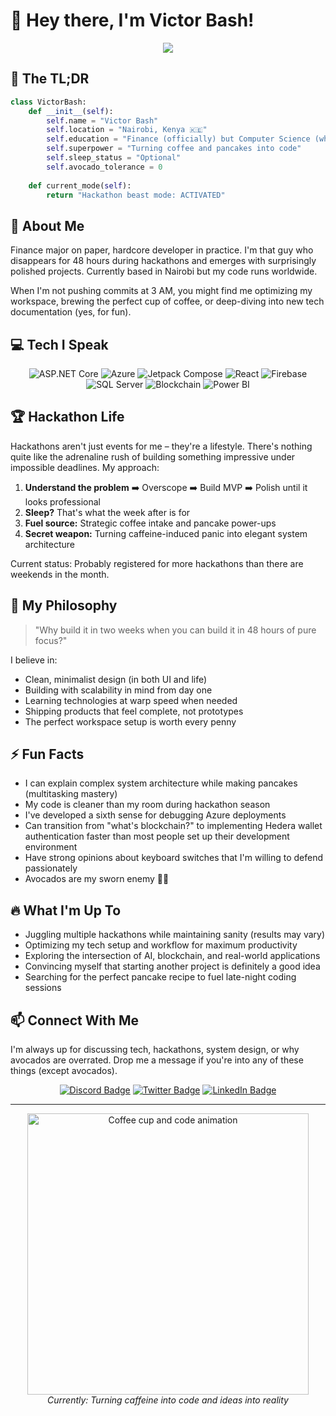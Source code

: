 # 👋 Hey there, I'm Victor Bash!

<div align="center">
  <img src="https://github.com/user-attachments/assets/4cb3abc1-79a1-467d-9cac-ffb751c16e27"/>
</div>

## 💫 The TL;DR

```python
class VictorBash:
    def __init__(self):
        self.name = "Victor Bash"
        self.location = "Nairobi, Kenya 🇰🇪"
        self.education = "Finance (officially) but Computer Science (where my heart is)"
        self.superpower = "Turning coffee and pancakes into code"
        self.sleep_status = "Optional"
        self.avocado_tolerance = 0
    
    def current_mode(self):
        return "Hackathon beast mode: ACTIVATED"
```

## 🚀 About Me

Finance major on paper, hardcore developer in practice. I'm that guy who disappears for 48 hours during hackathons and emerges with surprisingly polished projects. Currently based in Nairobi but my code runs worldwide.

When I'm not pushing commits at 3 AM, you might find me optimizing my workspace, brewing the perfect cup of coffee, or deep-diving into new tech documentation (yes, for fun).

## 💻 Tech I Speak

<div align="center">
  
![ASP.NET Core](https://img.shields.io/badge/ASP.NET_Core-512BD4?style=for-the-badge&logo=dotnet&logoColor=white)
![Azure](https://img.shields.io/badge/Azure-0078D4?style=for-the-badge&logo=microsoftazure&logoColor=white)
![Jetpack Compose](https://img.shields.io/badge/Jetpack_Compose-4285F4?style=for-the-badge&logo=jetpackcompose&logoColor=white)
![React](https://img.shields.io/badge/React-20232A?style=for-the-badge&logo=react&logoColor=61DAFB)
![Firebase](https://img.shields.io/badge/Firebase-FFCA28?style=for-the-badge&logo=firebase&logoColor=black)
![SQL Server](https://img.shields.io/badge/SQL_Server-CC2927?style=for-the-badge&logo=microsoftsqlserver&logoColor=white)
![Blockchain](https://img.shields.io/badge/Blockchain-121D33?style=for-the-badge&logo=blockchaindotcom&logoColor=white)
![Power BI](https://img.shields.io/badge/Power_BI-F2C811?style=for-the-badge&logo=powerbi&logoColor=black)

</div>

## 🏆 Hackathon Life

Hackathons aren't just events for me – they're a lifestyle. There's nothing quite like the adrenaline rush of building something impressive under impossible deadlines. My approach:

1. **Understand the problem** ➡️ Overscope ➡️ Build MVP ➡️ Polish until it looks professional
2. **Sleep?** That's what the week after is for
3. **Fuel source:** Strategic coffee intake and pancake power-ups
4. **Secret weapon:** Turning caffeine-induced panic into elegant system architecture

Current status: Probably registered for more hackathons than there are weekends in the month.

## 🧠 My Philosophy

> "Why build it in two weeks when you can build it in 48 hours of pure focus?"

I believe in:
- Clean, minimalist design (in both UI and life)
- Building with scalability in mind from day one
- Learning technologies at warp speed when needed
- Shipping products that feel complete, not prototypes
- The perfect workspace setup is worth every penny

## ⚡ Fun Facts

- I can explain complex system architecture while making pancakes (multitasking mastery)
- My code is cleaner than my room during hackathon season
- I've developed a sixth sense for debugging Azure deployments
- Can transition from "what's blockchain?" to implementing Hedera wallet authentication faster than most people set up their development environment
- Have strong opinions about keyboard switches that I'm willing to defend passionately
- Avocados are my sworn enemy 🥑❌

## 🔥 What I'm Up To

- Juggling multiple hackathons while maintaining sanity (results may vary)
- Optimizing my tech setup and workflow for maximum productivity
- Exploring the intersection of AI, blockchain, and real-world applications
- Convincing myself that starting another project is definitely a good idea
- Searching for the perfect pancake recipe to fuel late-night coding sessions

## 📫 Connect With Me

I'm always up for discussing tech, hackathons, system design, or why avocados are overrated. Drop me a message if you're into any of these things (except avocados).

<div align="center">

[![Discord Badge](https://img.shields.io/badge/Discord-5865F2?style=flat-square&logo=discord&logoColor=white)](https://discord.com)
[![Twitter Badge](https://img.shields.io/badge/Twitter-1DA1F2?style=flat-square&logo=twitter&logoColor=white)](https://twitter.com)
[![LinkedIn Badge](https://img.shields.io/badge/LinkedIn-0A66C2?style=flat-square&logo=linkedin&logoColor=white)](https://linkedin.com)

</div>

---

<div align="center">
  <img src="https://github.com/user-attachments/assets/0b243065-4d96-4766-9eeb-782998bd00f8" alt="Coffee cup and code animation" width="450" />
  <br>
  <i>Currently: Turning caffeine into code and ideas into reality</i>
</div>
